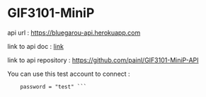 # GIF3101-MiniP

api url : https://bluegarou-api.herokuapp.com

link to api doc : [link](./BlueGarou_API_Specification.pdf)

link to api repository : https://github.com/painl/GIF3101-MiniP-API

You can use this test account to connect :
```    username = "test" 
    password = "test" ```


